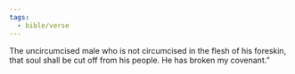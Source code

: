```yaml
---
tags:
  - bible/verse
---
```

The uncircumcised male who is not circumcised in the flesh of his foreskin, that soul shall be cut off from his people. He has broken my covenant.”